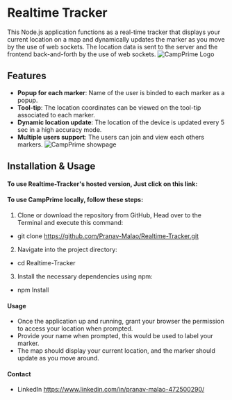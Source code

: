 # Realtime Tracker

This Node.js application functions as a real-time tracker that displays your current location on a map and dynamically updates the marker as you move by the use of web sockets.
The location data is sent to the server and the frontend back-and-forth by the use of web sockets.
![CampPrime Logo](screenshots/main.png)

## Features

- **Popup for each marker**: Name of the user is binded to each marker as a popup.
- **Tool-tip**: The location coordinates can be viewed on the tool-tip associated to each marker.
- **Dynamic location update**: The location of the device is updated every 5 sec in a high accuracy mode.
- **Multiple users support**: The users can join and view each others markers.
![CampPrime showpage](screenshots/show.png)

## Installation & Usage

#### To use Realtime-Tracker's hosted version, Just click on this link:

#### To use CampPrime locally, follow these steps:

1. Clone or download the repository from GitHub, Head over to the Terminal and execute this command:
- git clone https://github.com/Pranav-Malao/Realtime-Tracker.git

2. Navigate into the project directory:
- cd Realtime-Tracker

3. Install the necessary dependencies using npm:
- npm Install

#### Usage

- Once the application up and running, grant your browser the permission to access your location when prompted.
- Provide your name when prompted, this would be used to label your marker.
- The map should display your current location, and the marker should update as you move around.

#### Contact

- LinkedIn https://www.linkedin.com/in/pranav-malao-472500290/